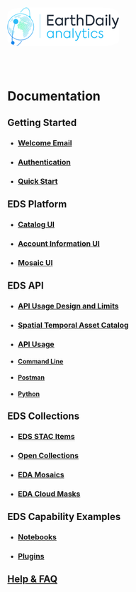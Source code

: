 
<br/>

<br/>

## <img width="50%" alt="Azure Machine Learning.jpg" src="https://raw.githubusercontent.com/earthdaily/Images/main/Corporate/EarthDaily.png" style="border-radius: 15%">


<br/>
<br/>


# Documentation
## Getting Started
* ### [Welcome Email](./Getting%20Started/WelcomeEmail.md)
* ### [Authentication](./Getting%20Started/API%20Authentication.md)
* ### [Quick Start](./Getting%20Started/QuickStart.md)

## EDS Platform
* ### [Catalog UI](./EDS%20Platform/EDS%20-%20Catalog%20UI.md)
* ### [Account Information UI](./EDS%20Platform/EDS%20-%20Account%20Information%20UI.md)
* ### [Mosaic UI](./EDS%20Platform/EDS%20-%20Mosaic%20UI.md)

## EDS API
  * ### [API Usage Design and Limits](./EDS%20API/API%20Design/API%20Details%20and%20Limits.md)
  * ### [Spatial Temporal Asset Catalog](./EDS%20API/API%20Design/Spatial%20Temporal%20Asset%20Catalogs.md)
  * ### [API Usage](./EDS%20API/API%20Usage/API%20endpoints.md)
  * #### [Command Line](./EDS%20API/API%20Usage/Command%20Line.md)
  * #### [Postman](./EDS%20API/API%20Usage/Postman.md)
  * #### [Python](./EDS%20API/API%20Usage/Python.md)

## EDS Collections
* ### [EDS STAC Items](EDS%20Collections/EDS%20STAC%20Items.md)
* ### [Open Collections](EDS%20Collections/Open%20Collections.md)
* ### [EDA Mosaics](EDS%20Collections/EDA%20Mosaics.md)
* ### [EDA Cloud Masks](EDS%20Collections/EDA%20Cloud%20Masks.md)

## EDS Capability Examples
* ### [Notebooks](EDS%20Compatibility%20Examples/Notebook%20Examples.md)
* ### [Plugins](EDS%20Compatibility%20Examples/Integrations%20and%20Plugins.md)

## [Help & FAQ](Help%20and%20FAQ.md) 


